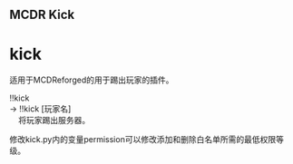 ## MCDR Kick
# kick
适用于MCDReforged的用于踢出玩家的插件。

!!kick</br>
->&nbsp;!!kick [玩家名]</br>
&nbsp;&nbsp;&nbsp;&nbsp;将玩家踢出服务器。</br>

修改kick.py内的变量permission可以修改添加和删除白名单所需的最低权限等级。
